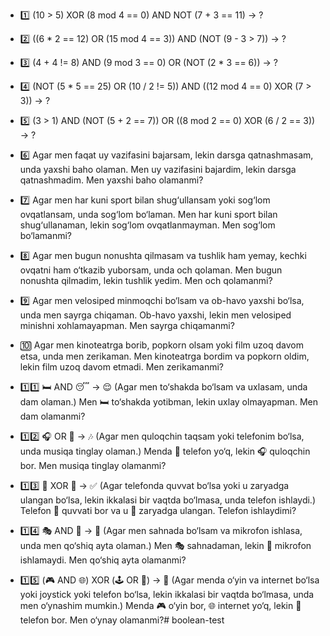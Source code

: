 
- 1️⃣ (10 > 5) XOR (8 mod 4 == 0) AND NOT (7 + 3 == 11) → ?

- 2️⃣ ((6 * 2 == 12) OR (15 mod 4 == 3)) AND (NOT (9 - 3 > 7)) → ?

- 3️⃣ (4 + 4 != 8) AND (9 mod 3 == 0) OR (NOT (2 * 3 == 6)) → ?

- 4️⃣ (NOT (5 * 5 == 25) OR (10 / 2 != 5)) AND ((12 mod 4 == 0) XOR (7 > 3)) → ?

- 5️⃣ (3 > 1) AND (NOT (5 + 2 == 7)) OR ((8 mod 2 == 0) XOR (6 / 2 == 3)) → ?

- 6️⃣ Agar men faqat uy vazifasini bajarsam, lekin darsga qatnashmasam, unda yaxshi baho olaman.
Men uy vazifasini bajardim, lekin darsga qatnashmadim. Men yaxshi baho olamanmi?

- 7️⃣ Agar men har kuni sport bilan shug‘ullansam yoki sog‘lom ovqatlansam, unda sog‘lom bo‘laman.
Men har kuni sport bilan shug‘ullanaman, lekin sog‘lom ovqatlanmayman. Men sog‘lom bo‘lamanmi?

- 8️⃣ Agar men bugun nonushta qilmasam va tushlik ham yemay, kechki ovqatni ham o‘tkazib yuborsam, unda och qolaman.
Men bugun nonushta qilmadim, lekin tushlik yedim. Men och qolamanmi?

- 9️⃣ Agar men velosiped minmoqchi bo‘lsam va ob-havo yaxshi bo‘lsa, unda men sayrga chiqaman.
Ob-havo yaxshi, lekin men velosiped minishni xohlamayapman. Men sayrga chiqamanmi?

- 🔟 Agar men kinoteatrga borib, popkorn olsam yoki film uzoq davom etsa, unda men zerikaman.
Men kinoteatrga bordim va popkorn oldim, lekin film uzoq davom etmadi. Men zerikamanmi?


- 1️⃣1️⃣ 🛏️ AND 😴 → 😌
(Agar men to‘shakda bo‘lsam va uxlasam, unda dam olaman.)
Men 🛏️ to‘shakda yotibman, lekin uxlay olmayapman. Men dam olamanmi?

- 1️⃣2️⃣ 🎧 OR 📱 → 🎶
(Agar men quloqchin taqsam yoki telefonim bo‘lsa, unda musiqa tinglay olaman.)
Menda 📱 telefon yo‘q, lekin 🎧 quloqchin bor. Men musiqa tinglay olamanmi?

- 1️⃣3️⃣ 🔋 XOR 🔌 → ✅
(Agar telefonda quvvat bo‘lsa yoki u zaryadga ulangan bo‘lsa, lekin ikkalasi bir vaqtda bo‘lmasa, unda telefon ishlaydi.)
Telefon 🔋 quvvati bor va u 🔌 zaryadga ulangan. Telefon ishlaydimi?

- 1️⃣4️⃣ 🎭 AND 🎤 → 🎵
(Agar men sahnada bo‘lsam va mikrofon ishlasa, unda men qo‘shiq ayta olaman.)
Men 🎭 sahnadaman, lekin 🎤 mikrofon ishlamaydi. Men qo‘shiq ayta olamanmi?

- 1️⃣5️⃣ (🎮 AND 🌐) XOR (🕹️ OR 📱) → 🤔
(Agar menda o‘yin va internet bo‘lsa yoki joystick yoki telefon bo‘lsa, lekin ikkalasi bir vaqtda bo‘lmasa, unda men o‘ynashim mumkin.)
Menda 🎮 o‘yin bor, 🌐 internet yo‘q, lekin 📱 telefon bor. Men o‘ynay olamanmi?#   b o o l e a n - t e s t 
 
 